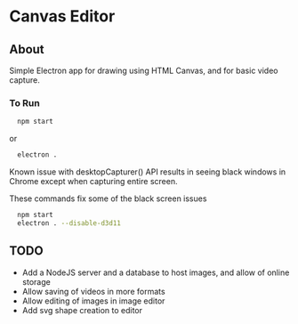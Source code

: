 # Canvas Editor

## About

Simple Electron app for drawing using HTML Canvas,
and for basic video capture.


### To Run

```Bash
  npm start
```
or

```Bash
  electron .
```

Known issue with desktopCapturer() API
results in seeing black windows in Chrome
except when capturing entire screen.

These commands fix some of the black screen issues
```Bash
  npm start
  electron . --disable-d3d11
```


## TODO

  * Add a NodeJS server and a database to host images, and allow of online storage
  * Allow saving of videos in more formats
  * Allow editing of images in image editor
  * Add svg shape creation to editor
